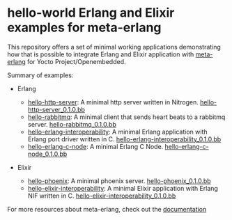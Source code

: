 # hello-world Erlang and Elixir examples for meta-erlang

This repository offers a set of minimal working applications demonstrating how that
is possible to integrate Erlang and Elixir application with [meta-erlang](https://github.com/meta-erlang/meta-erlang)
for Yocto Project/Openembedded.

Summary of examples:

* Erlang
  * [hello-http-server](hello-http-server): A minimal http server written in Nitrogen. [hello-http-server_0.1.0.bb](https://github.com/meta-erlang/meta-erlang/tree/master/recipes-examples/hello-http-server/hello-http-server_0.1.0.bb)
  * [hello-rabbitmq](hello-rabbitmq): A minimal client that sends heart beats to a rabbitmq server. [hello-rabbitmq_0.1.0.bb](https://github.com/meta-erlang/meta-erlang/tree/master/recipes-examples/hello-rabbitmq/hello-rabbitmq_0.1.0.bb)
  * [hello-erlang-interoperability](hello-erlang-interoperability): A minimal Erlang application with Erlang port driver written in C. [hello-erlang-interoperability_0.1.0.bb](https://github.com/meta-erlang/meta-erlang/tree/master/recipes-examples/hello-erlang-interoperability/hello-erlang-interoperability_0.1.0.bb)
  * [hello-erlang-c-node](hello-erlang-c-node): A minimal Erlang C Node. [hello-erlang-c-node_0.1.0.bb](https://github.com/meta-erlang/meta-erlang/tree/master/recipes-examples/hello-erlang-interoperability/hello-erlang-c-node_0.1.0.bb)

* Elixir
  * [hello-phoenix](hello-phoenix): A minimal phoenix server. [hello-phoenix_0.1.0.bb](https://github.com/meta-erlang/meta-erlang/tree/master/recipes-examples/hello-phoenix/hello-phoenix_0.1.0.bb)
  * [hello-elixir-interoperability](hello-elixir-interoperability): A minimal Elixir application with Erlang NIF written in C. [hello-elixir-interoperability_0.1.0.bb](https://github.com/meta-erlang/meta-erlang/tree/master/recipes-examples/hello-elixir-interoperability/hello-elixir-interoperability_0.1.0.bb)

For more resources about meta-erlang, check out the [documentation](https://meta-erlang.github.io/#/)